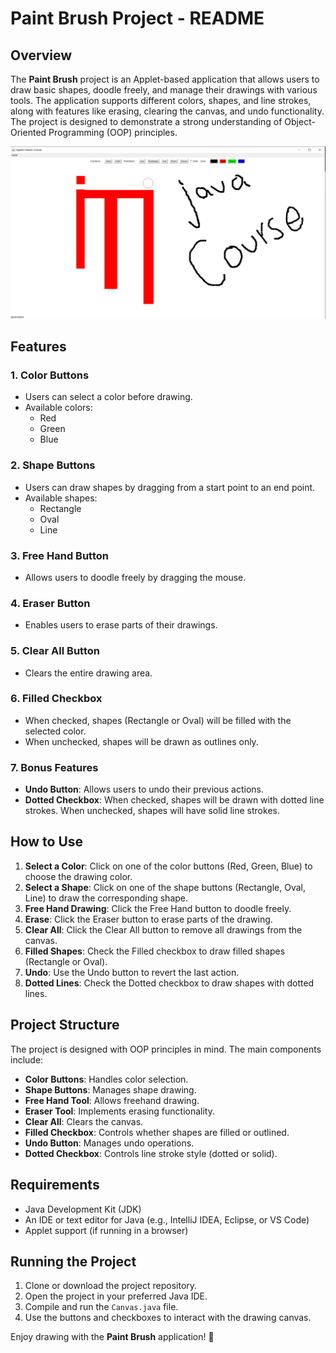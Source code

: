 # Paint Brush Project - README

## Overview

The **Paint Brush** project is an Applet-based application that allows users to draw basic shapes, doodle freely, and manage their drawings with various tools. The application supports different colors, shapes, and line strokes, along with features like erasing, clearing the canvas, and undo functionality. The project is designed to demonstrate a strong understanding of Object-Oriented Programming (OOP) principles.

![Project ScreenShot](./paint%20brush%20screen%20shot.PNG)

## Features

### 1. **Color Buttons**
   - Users can select a color before drawing.
   - Available colors:
     - Red
     - Green
     - Blue

### 2. **Shape Buttons**
   - Users can draw shapes by dragging from a start point to an end point.
   - Available shapes:
     - Rectangle
     - Oval
     - Line

### 3. **Free Hand Button**
   - Allows users to doodle freely by dragging the mouse.

### 4. **Eraser Button**
   - Enables users to erase parts of their drawings.

### 5. **Clear All Button**
   - Clears the entire drawing area.

### 6. **Filled Checkbox**
   - When checked, shapes (Rectangle or Oval) will be filled with the selected color.
   - When unchecked, shapes will be drawn as outlines only.

### 7. **Bonus Features**
   - **Undo Button**: Allows users to undo their previous actions.
   - **Dotted Checkbox**: When checked, shapes will be drawn with dotted line strokes. When unchecked, shapes will have solid line strokes.

## How to Use

1. **Select a Color**: Click on one of the color buttons (Red, Green, Blue) to choose the drawing color.
2. **Select a Shape**: Click on one of the shape buttons (Rectangle, Oval, Line) to draw the corresponding shape.
3. **Free Hand Drawing**: Click the Free Hand button to doodle freely.
4. **Erase**: Click the Eraser button to erase parts of the drawing.
5. **Clear All**: Click the Clear All button to remove all drawings from the canvas.
6. **Filled Shapes**: Check the Filled checkbox to draw filled shapes (Rectangle or Oval).
7. **Undo**: Use the Undo button to revert the last action.
8. **Dotted Lines**: Check the Dotted checkbox to draw shapes with dotted lines.

## Project Structure

The project is designed with OOP principles in mind. The main components include:

- **Color Buttons**: Handles color selection.
- **Shape Buttons**: Manages shape drawing.
- **Free Hand Tool**: Allows freehand drawing.
- **Eraser Tool**: Implements erasing functionality.
- **Clear All**: Clears the canvas.
- **Filled Checkbox**: Controls whether shapes are filled or outlined.
- **Undo Button**: Manages undo operations.
- **Dotted Checkbox**: Controls line stroke style (dotted or solid).

## Requirements

- Java Development Kit (JDK)
- An IDE or text editor for Java (e.g., IntelliJ IDEA, Eclipse, or VS Code)
- Applet support (if running in a browser)

## Running the Project

1. Clone or download the project repository.
2. Open the project in your preferred Java IDE.
3. Compile and run the `Canvas.java` file.
4. Use the buttons and checkboxes to interact with the drawing canvas.

Enjoy drawing with the **Paint Brush** application! 🎨
